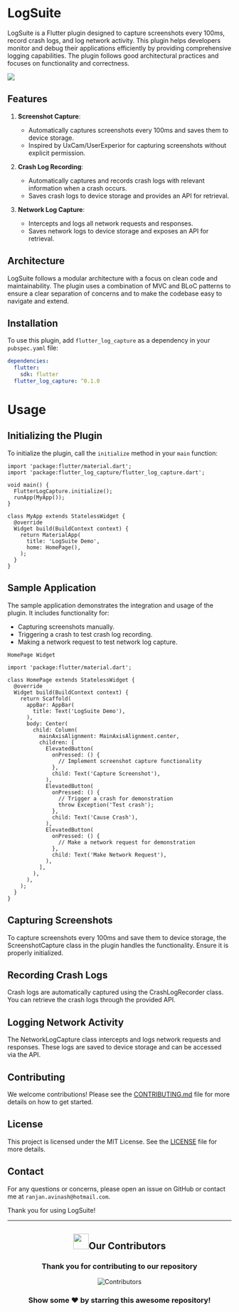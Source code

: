 # LogSuite

LogSuite is a Flutter plugin designed to capture screenshots every 100ms, record crash logs, and log network activity. This plugin helps developers monitor and debug their applications efficiently by providing comprehensive logging capabilities. The plugin follows good architectural practices and focuses on functionality and correctness.

<a href="https://pub.dev/packages/logsuite">
   <img src="https://forthebadge.com/images/badges/check-it-out.svg">
</a>
  

## Features

1. **Screenshot Capture**:
   - Automatically captures screenshots every 100ms and saves them to device storage.
   - Inspired by UxCam/UserExperior for capturing screenshots without explicit permission.

2. **Crash Log Recording**:
   - Automatically captures and records crash logs with relevant information when a crash occurs.
   - Saves crash logs to device storage and provides an API for retrieval.

3. **Network Log Capture**:
   - Intercepts and logs all network requests and responses.
   - Saves network logs to device storage and exposes an API for retrieval.

## Architecture

LogSuite follows a modular architecture with a focus on clean code and maintainability. The plugin uses a combination of MVC and BLoC patterns to ensure a clear separation of concerns and to make the codebase easy to navigate and extend.

## Installation

To use this plugin, add `flutter_log_capture` as a dependency in your `pubspec.yaml` file:

```yaml
dependencies:
  flutter:
    sdk: flutter
  flutter_log_capture: ^0.1.0
```

# Usage

## Initializing the Plugin
To initialize the plugin, call the `initialize` method in your `main` function:

```
import 'package:flutter/material.dart';
import 'package:flutter_log_capture/flutter_log_capture.dart';

void main() {
  FlutterLogCapture.initialize();
  runApp(MyApp());
}

class MyApp extends StatelessWidget {
  @override
  Widget build(BuildContext context) {
    return MaterialApp(
      title: 'LogSuite Demo',
      home: HomePage(),
    );
  }
}
```

## Sample Application

The sample application demonstrates the integration and usage of the plugin. It includes functionality for:

- Capturing screenshots manually.
- Triggering a crash to test crash log recording.
- Making a network request to test network log capture.

`HomePage Widget`
```
import 'package:flutter/material.dart';

class HomePage extends StatelessWidget {
  @override
  Widget build(BuildContext context) {
    return Scaffold(
      appBar: AppBar(
        title: Text('LogSuite Demo'),
      ),
      body: Center(
        child: Column(
          mainAxisAlignment: MainAxisAlignment.center,
          children: [
            ElevatedButton(
              onPressed: () {
                // Implement screenshot capture functionality
              },
              child: Text('Capture Screenshot'),
            ),
            ElevatedButton(
              onPressed: () {
                // Trigger a crash for demonstration
                throw Exception('Test crash');
              },
              child: Text('Cause Crash'),
            ),
            ElevatedButton(
              onPressed: () {
                // Make a network request for demonstration
              },
              child: Text('Make Network Request'),
            ),
          ],
        ),
      ),
    );
  }
}
```

## Capturing Screenshots

To capture screenshots every 100ms and save them to device storage, the ScreenshotCapture class in the plugin handles the functionality. Ensure it is properly initialized.

## Recording Crash Logs

Crash logs are automatically captured using the CrashLogRecorder class. You can retrieve the crash logs through the provided API.

## Logging Network Activity

The NetworkLogCapture class intercepts and logs network requests and responses. These logs are saved to device storage and can be accessed via the API.

## Contributing

We welcome contributions! Please see the [CONTRIBUTING.md](https://github.com/avinashkranjan/logsuite/blob/main/CONTRIBUTING.md) file for more details on how to get started.

## License

This project is licensed under the MIT License. See the [LICENSE](https://github.com/avinashkranjan/logsuite/blob/main/LICENSE) file for more details.

## Contact

For any questions or concerns, please open an issue on GitHub or contact me at `ranjan.avinash@hotmail.com`.

Thank you for using LogSuite!


<hr>

<div>
  <h2 align = "center"><img src="https://raw.githubusercontent.com/Tarikul-Islam-Anik/Animated-Fluent-Emojis/master/Emojis/Smilies/Red%20Heart.png" width="35" height="35">Our Contributors</h2>
  <div align = "center">
 <h3>Thank you for contributing to our repository</h3>

![Contributors](https://contrib.rocks/image?repo=avinashkranjan/logsuite)

### Show some ❤️ by starring this awesome repository!

</div>
